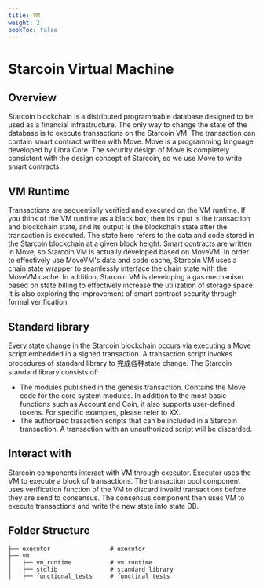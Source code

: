 ```yaml
---
title: VM
weight: 2
bookToc: false
---
```


# Starcoin Virtual Machine

## Overview

Starcoin blockchain is a distributed programmable database designed to be used as a financial infrastructure. The only way to change the state of the database is to execute transactions on the Starcoin VM. The transaction can contain smart contract written with Move. Move is a programming language developed by Libra Core. The security design of Move is completely consistent with the design concept of Starcoin, so we use Move to write smart contracts.

## VM Runtime

Transactions are sequentially verified and executed on the VM runtime. If you think of the VM runtime as a black box, then its input is the transaction and blockchain state, and its output is the blockchain state after the transaction is executed. The state here refers to the data and code stored in the Starcoin blockchain at a given block height. Smart contracts are written in Move, so Starcoin VM is actually developed based on MoveVM. In order to effectively use MoveVM's data and code cache, Starcoin VM uses a chain state wrapper to seamlessly interface the chain state with the MoveVM cache. In addition, Starcoin VM is developing a gas mechanism based on state billing to effectively increase the utilization of storage space. It is also exploring the improvement of smart contract security through formal verification. 

## Standard library

Every state change in the Starcoin blockchain occurs via executing a Move script embedded in a signed transaction. A transaction script invokes procedures of standard library to 完成各种state change. The Starcoin standard library consists of:
- The modules published in the genesis transaction. Contains the Move code for the core system modules. In addition to the most basic functions such as Account and Coin, it also supports user-defined tokens. For specific examples, please refer to XX.
- The authorized trasaction scripts that can be included in a Starcoin transaction. A transaction with an unauthorized script will be discarded.

## Interact with

Starcoin components interact with VM through executor. Executor uses the VM to execute a block of transactions. The transaction pool component uses verification function of the VM to discard invalid transactions before they are send to consensus. The consensus component then uses VM to execute transactions and write the new state into state DB.

## Folder Structure

```
├── executor                 # executor
├── vm
│   ├── vm_runtime           # vm runtime
│   ├── stdlib               # standard library
│   ├── functional_tests     # functinal tests

```